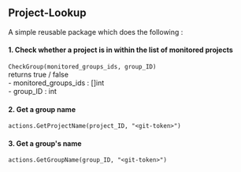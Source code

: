## Project-Lookup

A simple reusable package which does the following :

#### 1. Check whether a project is in within the list of monitored projects

``` CheckGroup(monitored_groups_ids, group_ID)  ``` <br>
       returns true / false <br>
        - monitored_groups_ids : []int <br>
        - group_ID              : int <br>

#### 2. Get a group name

``` actions.GetProjectName(project_ID, "<git-token>") ```

#### 3. Get a group's name

``` actions.GetGroupName(group_ID, "<git-token>") ```
